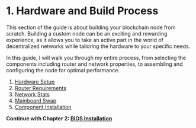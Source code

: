 # 1. Hardware and Build Process

This section of the guide is about building your blockchain node from scratch. Building a custom node can be an exciting and rewarding experience, as it allows you to take an active part in the world of decentralized networks while tailoring the hardware to your specific needs.

In this guide, I will walk you through my entire process, from selecting the components including router and network properties, to assembling and configuring the node for optimal performance.

1. [Hardware Setup](./1-hardware-setup.md)
2. [Router Requirements](./2-router-requirement.md)
3. [Network Stats](./3-network-stats.md)
4. [Mainboard Swap](./4-mainboard-swap.md)
5. [Component Installation](./5-component-install.md)

**Continue with Chapter 2: [BIOS Installation](/2-bios-installation/)**

